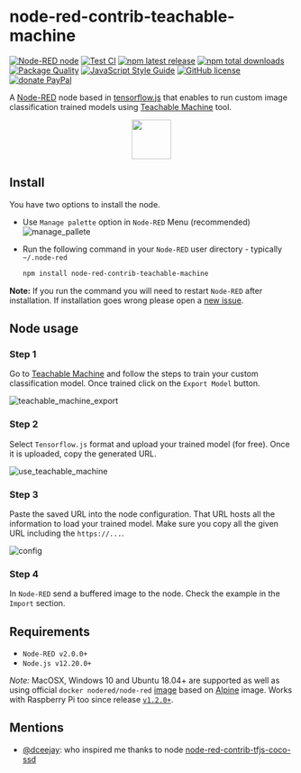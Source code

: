 # node-red-contrib-teachable-machine

[![Node-RED node](https://img.shields.io/badge/Node--RED-node-red?logo=node-red&style=flat-square)](https://nodered.org)
[![Test CI](https://img.shields.io/github/workflow/status/bonastreyair/node-red-contrib-teachable-machine/CI?label=test&logo=github&style=flat-square)](https://github.com/duhow/download-github-release-assets/actions?workflow=CI)
[![npm latest release](https://img.shields.io/npm/v/node-red-contrib-teachable-machine?logo=npm&style=flat-square)](https://www.npmjs.com/package/node-red-contrib-teachable-machine)
[![npm total downloads](https://img.shields.io/npm/dt/node-red-contrib-teachable-machine?style=flat-square)](https://www.npmjs.com/package/node-red-contrib-teachable-machine)
[![Package Quality](https://packagequality.com/shield/node-red-contrib-teachable-machine.svg?style=flat-square)](https://packagequality.com/#?package=node-red-contrib-teachable-machine)
[![JavaScript Style Guide](https://img.shields.io/badge/code_style-standard-brightgreen.svg?style=flat-square&color=yellow)](https://standardjs.com)
[![GitHub license](https://img.shields.io/github/license/bonastreyair/node-red-contrib-teachable-machine?style=flat-square&color=blue)](https://github.com/bonastreyair/node-red-contrib-teachable-machine/blob/master/LICENSE)
[![donate PayPal](https://img.shields.io/badge/donate-PayPal-blue?style=flat-square)](https://www.paypal.me/bonastreyair)

A [Node-RED](https://nodered.org) node based in [tensorflow.js](https://www.tensorflow.org/js) that enables to run custom image classification trained models using [Teachable Machine](https://teachablemachine.withgoogle.com/train/image) tool.

<p align="center">
  <img src="https://user-images.githubusercontent.com/37800834/79343223-736d7d80-7f2e-11ea-9c85-b83fc73b0952.png" height="70">
</p>

## Install

You have two options to install the node.

- Use `Manage palette` option in `Node-RED` Menu (recommended)
  ![manage_pallete](https://user-images.githubusercontent.com/37800834/80922178-88923b00-8d7b-11ea-9fcf-ea1839bfee09.png)

- Run the following command in your `Node-RED` user directory - typically `~/.node-red`

  ```bash
  npm install node-red-contrib-teachable-machine
  ```

**Note:** If you run the command you will need to restart `Node-RED` after installation. If installation goes wrong please open a [new issue](https://github.com/bonastreyair/node-red-contrib-teachable-machine/issues).

## Node usage

### Step 1

Go to [Teachable Machine](https://teachablemachine.withgoogle.com/train/image) and follow the steps to train your custom classification model. Once trained click on the `Export Model` button.

![teachable_machine_export](https://user-images.githubusercontent.com/37800834/80190158-18b1e100-8614-11ea-9ccf-6668e49e7e2d.png)

### Step 2

Select `Tensorflow.js` format and upload your trained model (for free). Once it is uploaded, copy the generated URL.

![use_teachable_machine](https://user-images.githubusercontent.com/37800834/79056723-8431a100-7c59-11ea-9488-346f4f8e6004.png)

### Step 3

Paste the saved URL into the node configuration. That URL hosts all the information to load your trained model. Make sure you copy all the given URL including the `https://...`.

![config](https://user-images.githubusercontent.com/37800834/80922980-e8d7ab80-8d80-11ea-8c0c-89d1008455da.png)

### Step 4

In `Node-RED` send a buffered image to the node. Check the example in the `Import` section.

## Requirements

- `Node-RED v2.0.0+`
- `Node.js v12.20.0+`

*Note:* MacOSX, Windows 10 and Ubuntu 18.04+ are supported as well as using official `docker nodered/node-red` [image](https://hub.docker.com/r/nodered/node-red/) based on [Alpine](https://hub.docker.com/_/alpine) image. Works with Raspberry Pi too since release [`v1.2.0+`](https://github.com/bonastreyair/node-red-contrib-teachable-machine/tags).

## Mentions

- [@dceejay](https://github.com/dceejay): who inspired me thanks to node [node-red-contrib-tfjs-coco-ssd](https://github.com/dceejay/tfjs-coco-ssd/)
